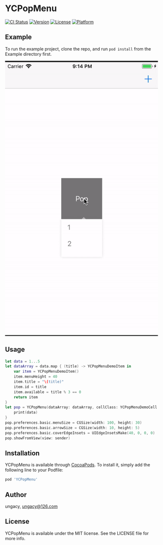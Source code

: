 # YCPopMenu

[![CI Status](http://img.shields.io/travis/ungacy/YCPopMenu.svg?style=flat)](https://travis-ci.org/ungacy/YCPopMenu)
[![Version](https://img.shields.io/cocoapods/v/YCPopMenu.svg?style=flat)](http://cocoapods.org/pods/YCPopMenu)
[![License](https://img.shields.io/cocoapods/l/YCPopMenu.svg?style=flat)](http://cocoapods.org/pods/YCPopMenu)
[![Platform](https://img.shields.io/cocoapods/p/YCPopMenu.svg?style=flat)](http://cocoapods.org/pods/YCPopMenu)

## Example

To run the example project, clone the repo, and run `pod install` from the Example directory first.

![](https://raw.githubusercontent.com/ungacy/YCPopMenu/master/Example/screen_record.gif)

## Usage

```swift
let data = 1...5
let dataArray = data.map { (title) -> YCPopMenuDemoItem in
    var item = YCPopMenuDemoItem()
    item.menuHeight = 40
    item.title = "\(title)"
    item.id = title
    item.available = title % 3 == 0
    return item
}
let pop = YCPopMenu(dataArray: dataArray, cellClass: YCPopMenuDemoCell.self) { _, data in
    print(data)
}
pop.preferences.basic.menuSize = CGSize(width: 100, height: 30)
pop.preferences.basic.arrowSize = CGSize(width: 10, height: 5)
pop.preferences.basic.coverEdgeInsets = UIEdgeInsetsMake(40, 0, 0, 0)
pop.showFromView(view: sender)
```

## Installation

YCPopMenu is available through [CocoaPods](http://cocoapods.org). To install
it, simply add the following line to your Podfile:

```ruby
pod 'YCPopMenu'
```

## Author

ungacy, ungacy@126.com

## License

YCPopMenu is available under the MIT license. See the LICENSE file for more info.
